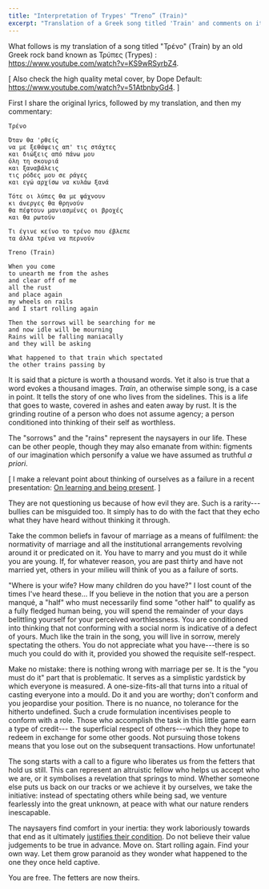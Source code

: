 ```yaml
---
title: "Interpretation of Trypes' “Treno” (Train)"
excerpt: "Translation of a Greek song titled 'Train' and comments on its meaning."
---
```


What follows is my translation of a song titled "Τρένο" (Train) by an
old Greek rock band known as Τρύπες (Trypes) :
<https://www.youtube.com/watch?v=KS9wRSyrbZ4>.

[ Also check the high quality metal cover, by Dope Default:
  <https://www.youtube.com/watch?v=51AtbnbyGd4>. ]

First I share the original lyrics, followed by my translation, and then
my commentary:

```
Τρένο

Όταν θα 'ρθείς
να με ξεθάψεις απ' τις στάχτες
και διώξεις από πάνω μου
όλη τη σκουριά
και ξαναβάλεις
τις ρόδες μου σε ράγες
και εγώ αρχίσω να κυλάω ξανά

Τότε οι λύπες θα με ψάχνουν
κι άνεργες θα θρηνούν
θα πέφτουν μανιασμένες οι βροχές
και θα ρωτούν

Τι έγινε κείνο το τρένο που έβλεπε
τα άλλα τρένα να περνούν
```

```
Treno (Train)

When you come
to unearth me from the ashes
and clear off of me
all the rust
and place again
my wheels on rails
and I start rolling again

Then the sorrows will be searching for me
and now idle will be mourning
Rains will be falling maniacally
and they will be asking

What happened to that train which spectated
the other trains passing by
```

It is said that a picture is worth a thousand words.  Yet it also is
true that a word evokes a thousand images.  _Train_, an otherwise simple
song, is a case in point.  It tells the story of one who lives from the
sidelines.  This is a life that goes to waste, covered in ashes and
eaten away by rust.  It is the grinding routine of a person who does not
assume agency; a person conditioned into thinking of their self as
worthless.

The "sorrows" and the "rains" represent the naysayers in our life.
These can be other people, though they may also emanate from within:
figments of our imagination which personify a value we have assumed as
truthful _a priori_.

[ I make a relevant point about thinking of ourselves as a failure in a
recent presentation: [On learning and being
present](https://protesilaos.com/books/2022-06-25-knowledge-presence/). ]

They are not questioning us because of how evil they are.  Such is a
rarity---bullies can be misguided too.  It simply has to do with the
fact that they echo what they have heard without thinking it through.

Take the common beliefs in favour of marriage as a means of fulfilment:
the normativity of marriage and all the institutional arrangements
revolving around it or predicated on it.  You have to marry and you must
do it while you are young.  If, for whatever reason, you are past thirty
and have not married yet, others in your milieu will think of you as a
failure of sorts.

"Where is your wife?  How many children do you have?"  I lost count of
the times I've heard these...  If you believe in the notion that you are
a person manqué, a "half" who must necessarily find some "other half" to
qualify as a fully fledged human being, you will spend the remainder of
your days belittling yourself for your perceived worthlessness.  You are
conditioned into thinking that not conforming with a social norm is
indicative of a defect of yours.  Much like the train in the song, you
will live in sorrow, merely spectating the others.  You do not
appreciate what you have---there is so much you could do with it,
provided you showed the requisite self-respect.

Make no mistake: there is nothing wrong with marriage per se.  It is the
"you must do it" part that is problematic.  It serves as a simplistic
yardstick by which everyone is measured.  A one-size-fits-all that turns
into a ritual of casting everyone into a mould.  Do it and you are
worthy; don't conform and you jeopardise your position.  There is no
nuance, no tolerance for the hitherto undefined.  Such a crude
formulation incentivises people to conform with a role.  Those who
accomplish the task in this little game earn a type of credit--- the
superficial respect of others---which they hope to redeem in exchange
for some other goods.  Not pursuing those tokens means that you lose out
on the subsequent transactions.  How unfortunate!

The song starts with a call to a figure who liberates us from the
fetters that hold us still.  This can represent an altruistic fellow who
helps us accept who we are, or it symbolises a revelation that springs
to mind.  Whether someone else puts us back on our tracks or we achieve
it by ourselves, we take the initiative: instead of spectating others
while being sad, we venture fearlessly into the great unknown, at peace
with what our nature renders inescapable.

The naysayers find comfort in your inertia: they work laboriously
towards that end as it ultimately [justifies their
condition](https://protesilaos.com/interpretations/2022-06-28-alkinoos-mirror/).
Do not believe their value judgements to be true in advance.  Move on.
Start rolling again.  Find your own way.  Let them grow paranoid as they
wonder what happened to the one they once held captive.

You are free.  The fetters are now theirs.
